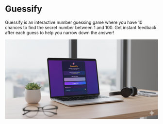 # Guessify
Guessify is an interactive number guessing game where you have 10 chances to find the secret number between 1 and 100. Get instant feedback after each guess to help you narrow down the answer!

![image alt](https://github.com/Vishnu-11124/Guessify/blob/e0e2a46533cffdea8e33c681889899feb89daa37/Guessify.png)
